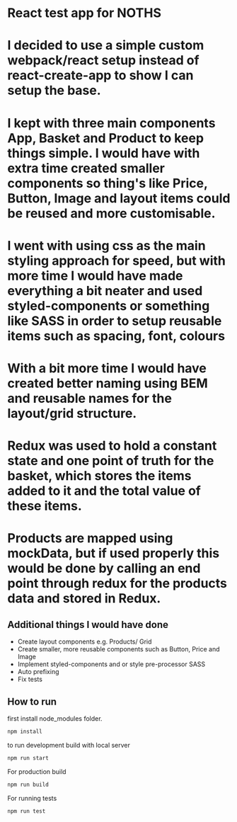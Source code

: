 # React test app for NOTHS

# I decided to use a simple custom webpack/react setup instead of react-create-app to show I can setup the base.

# I kept with three main components App, Basket and Product to keep things simple. I would have with extra time created smaller components so thing's like Price, Button, Image and layout items could be reused and more customisable.

# I went with using css as the main styling approach for speed, but with more time I would have made everything a bit neater and used styled-components or something like SASS in order to setup reusable items such as spacing, font, colours

# With a bit more time I would have created better naming using BEM and reusable names for the layout/grid structure.

# Redux was used to hold a constant state and one point of truth for the basket, which stores the items added to it and the total value of these items.

# Products are mapped using mockData, but if used properly this would be done by calling an end point through redux for the products data and stored in Redux.

## Additional things I would have done

* Create layout components e.g. Products/ Grid
* Create smaller, more reusable components such as Button, Price and Image
* Implement styled-components and or style pre-processor SASS
* Auto prefixing
* Fix tests

## How to run

first install node_modules folder.
```sh
npm install
```

to run development build with local server
```sh
npm run start
```

For production build
```sh
npm run build
```

For running tests
```sh
npm run test
```